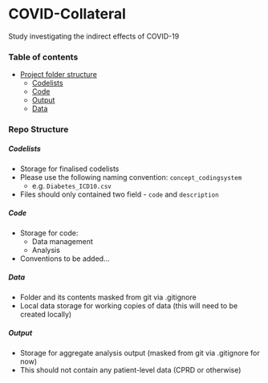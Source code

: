 # COVID-Collateral
Study investigating the indirect effects of COVID-19

### Table of contents
- [Project folder structure](#repo-structure)
  + [Codelists](#codelists)
  + [Code](#code)
  + [Output](#output)
  + [Data](#data)
  
### Repo Structure
##### Codelists
- Storage for finalised codelists 
- Please use the following naming convention: `concept_codingsystem`
  - e.g. `Diabetes_ICD10.csv` 
- Files should only contained two field - `code` and `description` 

##### Code
- Storage for code:
  - Data management 
  - Analysis
- Conventions to be added...

##### Data
- Folder and its contents masked from git via .gitignore
- Local data storage for working copies of data (this will need to be created locally)

##### Output
- Storage for aggregate analysis output (masked from git via .gitignore for now)
- This should not contain any patient-level data (CPRD or otherwise)

